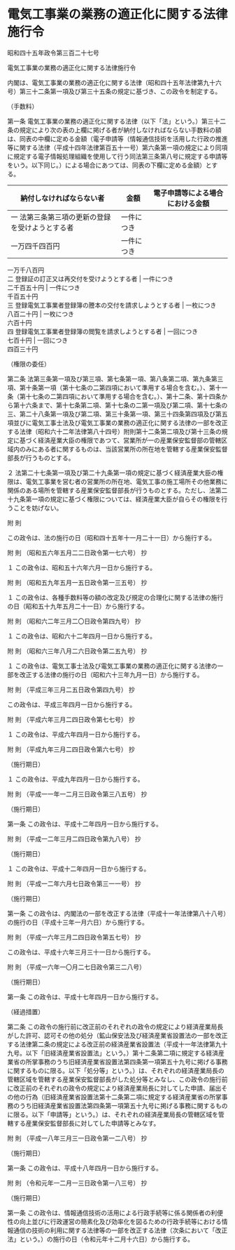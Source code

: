 # 電気工事業の業務の適正化に関する法律施行令

昭和四十五年政令第三百二十七号

電気工事業の業務の適正化に関する法律施行令

内閣は、電気工事業の業務の適正化に関する法律（昭和四十五年法律第九十六号）第三十二条第一項及び第三十五条の規定に基づき、この政令を制定する。

（手数料）

第一条 電気工事業の業務の適正化に関する法律（以下「法」という。）第三十二条の規定により次の表の上欄に掲げる者が納付しなければならない手数料の額は、同表の中欄に定める金額（電子申請等（情報通信技術を活用した行政の推進等に関する法律（平成十四年法律第百五十一号）第六条第一項の規定により同項に規定する電子情報処理組織を使用して行う同法第三条第八号に規定する申請等をいう。以下同じ。）による場合にあつては、同表の下欄に定める金額）とする。

納付しなければならない者 | 金額 | 電子申請等による場合における金額  
---|---|---  
一 法第三条第三項の更新の登録を受けようとする者 |  一件につき  
一万四千四百円 |  一件につき  
一万千八百円  
二 登録証の訂正又は再交付を受けようとする者 |  一件につき  
二千百五十円 |  一件につき  
千百五十円  
三 登録電気工事業者登録簿の謄本の交付を請求しようとする者 |  一枚につき  
八百二十円 |  一枚につき  
六百十円  
四 登録電気工事業者登録簿の閲覧を請求しようとする者 |  一回につき  
七百十円 |  一回につき  
四百三十円  
  
（権限の委任）

第二条 法第三条第一項及び第三項、第七条第一項、第八条第二項、第九条第三項、第十条第一項（第十七条の二第四項において準用する場合を含む。）、第十一条（第十七条の二第四項において準用する場合を含む。）、第十二条、第十四条から第十六条まで、第十七条第二項、第十七条の二第一項及び第二項、第十七条の三、第二十八条第一項及び第二項、第三十条第一項、第三十四条第四項及び第五項並びに電気工事士法及び電気工事業の業務の適正化に関する法律の一部を改正する法律（昭和六十二年法律第八十四号）附則第十二条第二項及び第十三条の規定に基づく経済産業大臣の権限であつて、営業所が一の産業保安監督部の管轄区域内のみにある者に関するものは、当該営業所の所在地を管轄する産業保安監督部長が行うものとする。

２ 法第二十七条第一項及び第二十九条第一項の規定に基づく経済産業大臣の権限は、電気工事業を営む者の営業所の所在地、電気工事の施工場所その他業務に関係のある場所を管轄する産業保安監督部長が行うものとする。ただし、法第二十九条第一項の規定に基づく権限については、経済産業大臣が自らその権限を行うことを妨げない。

附 則

この政令は、法の施行の日（昭和四十五年十一月二十一日）から施行する。

附 則 （昭和五六年五月二二日政令第一七六号） 抄

１ この政令は、昭和五十六年六月一日から施行する。

附 則 （昭和五九年五月一五日政令第一三五号） 抄

１ この政令は、各種手数料等の額の改定及び規定の合理化に関する法律の施行の日（昭和五十九年五月二十一日）から施行する。

附 則 （昭和六二年三月二〇日政令第四九号） 抄

１ この政令は、昭和六十二年四月一日から施行する。

附 則 （昭和六三年八月二六日政令第二五九号） 抄

１ この政令は、電気工事士法及び電気工事業の業務の適正化に関する法律の一部を改正する法律の施行の日（昭和六十三年九月一日）から施行する。

附 則 （平成三年三月二五日政令第四九号） 抄

この政令は、平成三年四月一日から施行する。

附 則 （平成六年三月二四日政令第七七号） 抄

１ この政令は、平成六年四月一日から施行する。

附 則 （平成九年三月二四日政令第六七号） 抄

（施行期日）

１ この政令は、平成九年四月一日から施行する。

附 則 （平成一一年一二月三日政令第三八五号） 抄

（施行期日）

第一条 この政令は、平成十二年四月一日から施行する。

附 則 （平成一二年三月二四日政令第九八号） 抄

（施行期日）

１ この政令は、平成十二年四月一日から施行する。

附 則 （平成一二年六月七日政令第三一一号） 抄

（施行期日）

第一条 この政令は、内閣法の一部を改正する法律（平成十一年法律第八十八号）の施行の日（平成十三年一月六日）から施行する。

附 則 （平成一六年三月二四日政令第五七号） 抄

この政令は、平成十六年三月三十一日から施行する。

附 則 （平成一六年一〇月二七日政令第三二八号）

（施行期日）

第一条 この政令は、平成十七年四月一日から施行する。

（経過措置）

第二条 この政令の施行前に改正前のそれぞれの政令の規定により経済産業局長がした許可、認可その他の処分（鉱山保安法及び経済産業省設置法の一部を改正する法律第二条の規定による改正前の経済産業省設置法（平成十一年法律第九十九号。以下「旧経済産業省設置法」という。）第十二条第二項に規定する経済産業省の所掌事務のうち旧経済産業省設置法第四条第一項第五十九号に掲げる事務に関するものに限る。以下「処分等」という。）は、それぞれの経済産業局長の管轄区域を管轄する産業保安監督部長がした処分等とみなし、この政令の施行前に改正前のそれぞれの政令の規定により経済産業局長に対してした申請、届出その他の行為（旧経済産業省設置法第十二条第二項に規定する経済産業省の所掌事務のうち旧経済産業省設置法第四条第一項第五十九号に掲げる事務に関するものに限る。以下「申請等」という。）は、それぞれの経済産業局長の管轄区域を管轄する産業保安監督部長に対してした申請等とみなす。

附 則 （平成一八年三月三一日政令第一二八号） 抄

（施行期日）

第一条 この政令は、平成十八年四月一日から施行する。

附 則 （令和元年一二月一三日政令第一八三号） 抄

（施行期日）

第一条 この政令は、情報通信技術の活用による行政手続等に係る関係者の利便性の向上並びに行政運営の簡素化及び効率化を図るための行政手続等における情報通信の技術の利用に関する法律等の一部を改正する法律（次条において「改正法」という。）の施行の日（令和元年十二月十六日）から施行する。
